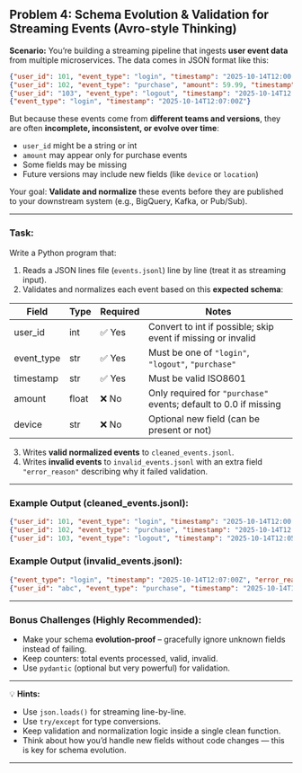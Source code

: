 ## Problem 4: Schema Evolution & Validation for Streaming Events (Avro-style Thinking)

**Scenario:**
You’re building a streaming pipeline that ingests **user event data** from multiple microservices.
The data comes in JSON format like this:

```json
{"user_id": 101, "event_type": "login", "timestamp": "2025-10-14T12:00:00Z"}
{"user_id": 102, "event_type": "purchase", "amount": 59.99, "timestamp": "2025-10-14T12:02:15Z"}
{"user_id": "103", "event_type": "logout", "timestamp": "2025-10-14T12:05:20Z"}
{"event_type": "login", "timestamp": "2025-10-14T12:07:00Z"}
```

But because these events come from **different teams and versions**, they are often **incomplete, inconsistent, or evolve over time**:

* `user_id` might be a string or int
* `amount` may appear only for purchase events
* Some fields may be missing
* Future versions may include new fields (like `device` or `location`)

Your goal: **Validate and normalize** these events before they are published to your downstream system (e.g., BigQuery, Kafka, or Pub/Sub).

---

### Task:

Write a Python program that:

1. Reads a JSON lines file (`events.jsonl`) line by line (treat it as streaming input).
2. Validates and normalizes each event based on this **expected schema**:

| Field      | Type  | Required | Notes                                                            |
| ---------- | ----- | -------- | ---------------------------------------------------------------- |
| user_id    | int   | ✅ Yes    | Convert to int if possible; skip event if missing or invalid     |
| event_type | str   | ✅ Yes    | Must be one of `"login"`, `"logout"`, `"purchase"`               |
| timestamp  | str   | ✅ Yes    | Must be valid ISO8601                                            |
| amount     | float | ❌ No     | Only required for `"purchase"` events; default to 0.0 if missing |
| device     | str   | ❌ No     | Optional new field (can be present or not)                       |

3. Writes **valid normalized events** to `cleaned_events.jsonl`.
4. Writes **invalid events** to `invalid_events.jsonl` with an extra field `"error_reason"` describing why it failed validation.

---

### Example Output (cleaned_events.jsonl):

```json
{"user_id": 101, "event_type": "login", "timestamp": "2025-10-14T12:00:00Z", "amount": 0.0}
{"user_id": 102, "event_type": "purchase", "timestamp": "2025-10-14T12:02:15Z", "amount": 59.99}
{"user_id": 103, "event_type": "logout", "timestamp": "2025-10-14T12:05:20Z", "amount": 0.0}
```

### Example Output (invalid_events.jsonl):

```json
{"event_type": "login", "timestamp": "2025-10-14T12:07:00Z", "error_reason": "missing user_id"}
{"user_id": "abc", "event_type": "purchase", "timestamp": "2025-10-14T12:09:00Z", "amount": "NaN", "error_reason": "user_id not convertible to int"}
```

---

### Bonus Challenges (Highly Recommended):

* Make your schema **evolution-proof** – gracefully ignore unknown fields instead of failing.
* Keep counters: total events processed, valid, invalid.
* Use `pydantic` (optional but very powerful) for validation.

---

💡 **Hints:**

* Use `json.loads()` for streaming line-by-line.
* Use `try/except` for type conversions.
* Keep validation and normalization logic inside a single clean function.
* Think about how you’d handle new fields without code changes — this is key for schema evolution.

---
